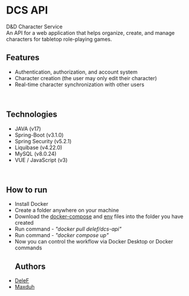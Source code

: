 # DCS API
D&D Character Service
<br> An API for a web application that helps organize, create, and manage characters for tabletop role-playing games.
<br> 
<h2>Features</h2>
<ul dir="auto">
 <li> Authentication, authorization, and account system
 <li> Character creation (the user may only edit their character)
 <li> Real-time character synchronization with other users
 </ul>
<br> 
<h2>Technologies</h2>
<ul dir="auto">
 <li>JAVA (v17)
 <li>Spring-Boot (v3.1.0)
 <li>Spring Security (v5.2.1)
 <li>Liquibase (v4.22.0)
 <li>MySQL (v8.0.24)
 <li>VUE / JavaScript (v3)
</ul>
<br> 
<h2>How to run</h2>
<ul dir="auto">
 <li>Install Docker</li>
 <li>Create a folder anywhere on your machine</li>
 <li>Download the <a href="https://github.com/De1eF/DCH/blob/main/docker-compose.yaml">docker-compose</a> and <a href="https://github.com/De1eF/DCH/blob/main/.env">env</a> files into the folder you have created </li>
 <li>Run command - <em>"docker pull delef/dcs-api"</em></li>
 <li>Run command - <em>"docker compose up"</em></li>
 <li>Now you can control the workflow via Docker Desktop or Docker commands</li>
<h2>Authors</h2>
   </li>
   <li><a href="https://github.com/De1eF">DeleF</a>
   </li>
   <li><a href="https://github.com/maxduh">Maxduh</a>
   </li>
 </ul>
